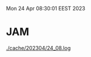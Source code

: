 Mon 24 Apr 08:30:01 EEST 2023
# JAM
<a href='./cache/202304/24_08.log'>./cache/202304/24_08.log</a>
